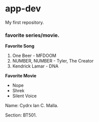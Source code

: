 # app-dev
My first repository.

<h3>favorite series/movie.</h3>

**Favorite Song**

1. One Beer - MFDOOM
2. NUMBER, NUMBER - Tyler, The Creator 
3. Kendrick Lamar - DNA

**Favorite Movie**

- Nope
- Shrek
- Silent Voice

<p>Name: Cydrx Ian C. Malla.</p>
<p>Section: BT501.</p>
